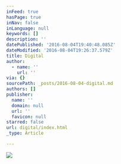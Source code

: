 ```yaml
---
inFeed: true
hasPage: true
inNav: false
inLanguage: null
keywords: []
description: ''
datePublished: '2016-08-04T19:40:48.085Z'
dateModified: '2016-08-04T19:26:37.579Z'
title: Digital
author:
  - name: ''
    url: ''
via: {}
sourcePath: _posts/2016-08-04-digital.md
authors: []
publisher:
  name: ''
  domain: null
  url: ''
  favicon: null
starred: false
url: digital/index.html
_type: Article

---
```

![](https://the-grid-user-content.s3-us-west-2.amazonaws.com/78a0ffde-b252-4c7c-b1b9-6023235337b4.jpg)